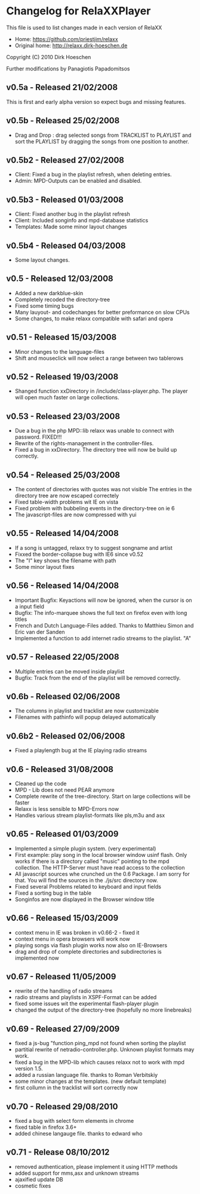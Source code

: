 Changelog for RelaXXPlayer
==========================

This file is used to list changes made in each version of RelaXX

* Home: https://github.com/priestjim/relaxx
* Original home: http://relaxx.dirk-hoeschen.de

Copyright (C) 2010 Dirk Hoeschen

Further modifications by Panagiotis Papadomitsos

## v0.5a - Released 21/02/2008

This is first and early alpha version so expect bugs and missing features.

## v0.5b - Released 25/02/2008

* Drag and Drop : drag selected songs from TRACKLIST to PLAYLIST and sort the PLAYLIST by dragging the songs from one position to another.

## v0.5b2 - Released 27/02/2008

* Client: Fixed a bug in the playlist refresh, when deleting entries.
* Admin: MPD-Outputs can be enabled and disabled.

## v0.5b3 - Released 01/03/2008

* Client: Fixed another bug in the playlist refresh
* Client: Included songinfo and mpd-database statistics
* Templates: Made some minor layout changes

## v0.5b4 - Released 04/03/2008

* Some layout changes.

## v0.5 - Released 12/03/2008

* Added a new darkblue-skin
* Completely recoded the directory-tree
* Fixed some timing bugs
* Many lauyout- and codechanges for better preformance on slow CPUs
* Some changes, to make relaxx compatible with safari and opera

## v0.51 - Released 15/03/2008

* Minor changes to the language-files
* Shift and mouseclick will now select a range between two tablerows

## v0.52 - Released 19/03/2008

* Shanged function xxDirectory in /include/class-player.php. The player will open much faster on large collections.

## v0.53 - Released 23/03/2008

* Due a bug in the php MPD::lib relaxx was unable to connect with password. FIXED!!!
* Rewrite of the rights-management in the controller-files.
* Fixed a bug in xxDirectory. The directory tree will now be build up correctly.

## v0.54 - Released 25/03/2008

* The content of directories with quotes was not visible
  The entries in the directory tree are now escaped correctely
* Fixed table-width problems wit IE on vista
* Fixed problem with bubbeling events in the directory-tree on ie 6
* The javascript-files are now compressed with yui
  
## v0.55 - Released 14/04/2008

* If a song is untagged, relaxx try to suggest songname and artist
* Fixxed the border-collapse bug with IE6 since v0.52
* The "I" key shows the filename with path
* Some minor layout fixes
  
## v0.56 - Released 14/04/2008

* Important Bugfix: Keyactions will now be ignored, when the cursor is on a input field
* Bugfix: The info-marquee shows the full text on firefox even with long titles
* French and Dutch Language-Files added. Thanks to Matthieu Simon and Eric van der Sanden
* Implemented a function to add internet radio streams to the playlist. "A"

## v0.57 - Released 22/05/2008

* Multiple entries can be moved inside playlist
* Bugfix: Track from the end of the playlist will be removed correctly.

## v0.6b - Released 02/06/2008

* The columns in playlist and tracklist are now customizable 
* Filenames with pathinfo will popup delayed automatically

## v0.6b2 - Released 02/06/2008

* Fixed a playlength bug at the IE playing radio streams

## v0.6 - Released 31/08/2008

* Cleaned up the code
* MPD - Lib does not need PEAR anymore
* Complete rewrite of the tree-directory.
  Start on large collections will be faster
* Relaxx is less sensible to MPD-Errors now
* Handles various stream playlist-formats like pls,m3u and asx

## v0.65 - Released 01/03/2009

* Implemented a simple plugin system.  (very experimental)
* First example: play song in the local browser window usinf flash. 
  Only works if there is a directory called "music" pointing to the
  mpd collection. The HTTP-Server must have read access to the 
  collection
* All javascript sources whe crunched un the 0.6 Package. I am sorry for
  that. You will find the sources in the ./js/src directory now.
* Fixed several Problems related to keyboard and input fields
* Fixed a sorting bug in the table
* Songinfos are now displayed in the Browser window title

## v0.66 - Released 15/03/2009

* context menu in IE was broken in v0.66-2 - fixed it
* context menu in opera browsers will work now
* playing songs via flash plugin works now also on IE-Browsers
* drag and drop of complete directories and subdirectories is implemented now

## v0.67 - Released 11/05/2009

* rewrite of the handling of radio streams
* radio streams and playlists in XSPF-Format can be added
* fixed some issues wit the experimental flash-player plugin
* changed the output of the directory-tree (hopefully no more linebreaks)

## v0.69 - Released 27/09/2009

* fixed a js-bug "function ping_mpd not found when sorting the playlist
* partitial rewrite of netradio-controller.php. Unknown playlist formats may work.
* fixed a bug in the MPD-lib which causes relaxx not to work with mpd version 1.5.
* added a russian language file. thanks to Roman Verbitskiy
* some minor changes at the templates. (new default template)
* first collumn in the tracklist will sort correctly now

## v0.70 - Released 29/08/2010

* fixed a bug with select form elements in chrome
* fixed table in firefox 3.6+
* added chinese langauge file. thanks to edward who

## v0.71 - Release 08/10/2012

* removed authentication, please implement it using HTTP methods
* added support for mms,asx and unknown streams
* ajaxified update DB
* cosmetic fixes
